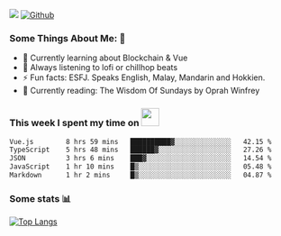 ![](https://visitor-badge.laobi.icu/badge?page_id=seanho96.seanho96)
[![Github](https://img.shields.io/github/followers/seanho96?label=Follow&style=social)](https://github.com/seanho96)

### Some Things About Me: 👋
- 🌱 Currently learning about Blockchain & Vue
- :musical_note: Always listening to lofi or chillhop beats
- :zap: Fun facts: ESFJ. Speaks English, Malay, Mandarin and Hokkien.
- :book: Currently reading: The Wisdom Of Sundays by Oprah Winfrey

### This week I spent my time on <img src="https://media.giphy.com/media/SvQzkTQb3ZwKcj1QTO/giphy.gif" width="32">

<!--START_SECTION:waka-->

```txt
Vue.js        8 hrs 59 mins   ██████████▓░░░░░░░░░░░░░░   42.15 %
TypeScript    5 hrs 48 mins   ██████▓░░░░░░░░░░░░░░░░░░   27.26 %
JSON          3 hrs 6 mins    ███▓░░░░░░░░░░░░░░░░░░░░░   14.54 %
JavaScript    1 hr 10 mins    █▒░░░░░░░░░░░░░░░░░░░░░░░   05.48 %
Markdown      1 hr 2 mins     █▒░░░░░░░░░░░░░░░░░░░░░░░   04.87 %
```

<!--END_SECTION:waka-->

### Some stats 📊

[![Top Langs](https://github-readme-stats.vercel.app/api/top-langs/?username=seanho96&layout=compact&theme=graywhite)](https://github.com/anuraghazra/github-readme-stats)
<br/>
<!-- ![GitHub stats](https://github-readme-stats.vercel.app/api?username=seanho96&show_icons=true&theme=graywhite)-->

